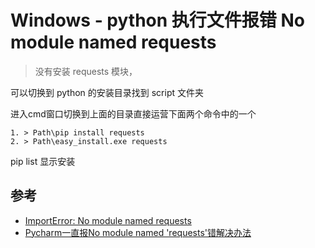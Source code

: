 # Windows - python 执行文件报错 No module named requests

>没有安装 requests 模块， 

可以切换到 python 的安装目录找到 script 文件夹 

进入cmd窗口切换到上面的目录直接运营下面两个命令中的一个 
```
1. > Path\pip install requests 
2. > Path\easy_install.exe requests 
```


pip list 显示安装


## 参考
- [ImportError: No module named requests](https://stackoverflow.com/questions/17309288/importerror-no-module-named-requests)
- [Pycharm一直报No module named 'requests'错解决办法](https://blog.csdn.net/u012106306/article/details/80760744)

